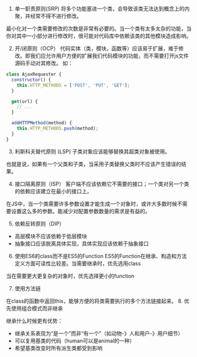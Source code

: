 1. 单一职责原则(SRP)
将多个功能塞进一个类，会导致该类无法达到概念上的内聚，并经常不得不进行修改。

最小化对一个类需要修改的次数是非常有必要的。当一个类有太多太杂的功能，当你对其中一小部分进行修改时，很可能对代码库中依赖该类的其他模块造成影响。

2. 开/闭原则（OCP）
代码实体（类，模块，函数等）应该易于扩展，难于修改。即我们应允许用户方便的扩展我们代码模块的功能，而不需要打开js文件源码手动对其修改。
如：
```javascript
class AjaxRequester {
  constructor() {
    this.HTTP_METHODS = ['POST', 'PUT', 'GET'];
  }

  get(url) {
    // ...
  }

  addHTTPMethod(method) {
    this.HTTP_METHODS.push(method);
  }
}
```

3. 利斯科夫替代原则 (LSP)
子类对象应该能够替换其超类对象被使用。

也就是说，如果有一个父类和子类，当采用子类替换父类时不应该产生错误的结果。

4. 接口隔离原则（ISP）
客户端不应该依赖它不需要的接口；一个类对另一个类的依赖应该建立在最小的接口上。

在JS中，当一个类需要许多参数设置才能生成一个对象时，或许大多数时候不需要设置这么多的参数。能减少对配置参数数量的需求是有益的。

5. 依赖反转原则（DIP）
- 高层模块不应该依赖于低层模块
- 抽象接口应该脱离具体实现，具体实现应该依赖于抽象接口

6. 使用ES6的class而不是ES5的Function
ES5的Function在继承、构造和方法定义方面可读性比较差。当需要继承时，优先选用class

当在需要更大更复杂的对象时，优先选择更小的function

7. 使用方法链

在class的函数中返回this，能够方便的将类需要执行的多个方法链接起来。
8. 优先使用组合模式而非继承

继承什么时候更有优势：
- 继承关系表现为“是一个”而非“有一个”（如动物-》人和用户-》用户细节）
- 可以复用基类的代码（human可以是animal的一种）
- 希望基类改变时所有派生类都受到影响